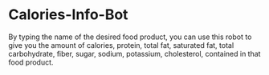 # Calories-Info-Bot
By typing the name of the desired food product, you can use this robot to give you the amount of calories, protein, total fat, saturated fat, total carbohydrate, fiber, sugar, sodium, potassium, cholesterol, contained in that food product.
